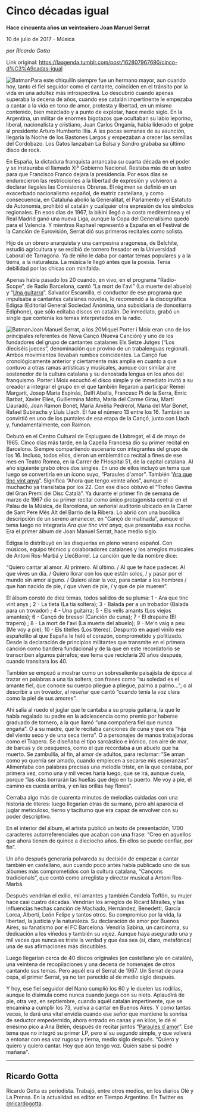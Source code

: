 # Cinco décadas igual

**Hace cincuenta años un veinteañero Joan Manuel Serrat**

10 de julio de 2017 - Música

_por Ricardo Gotta_

Link original: https://laagenda.tumblr.com/post/162807967690/cinco-d%C3%A9cadas-igual

![Batman](https://64.media.tumblr.com/1b0743b91040f4fbcc28ca1467f517e4/tumblr_inline_pk0bgho8iX1t6q87u_500.jpg)Para este chiquilín siempre fue un hermano mayor, aun cuando hoy, tanto el fiel seguidor como el cantante, coinciden en el tránsito por la vida en una adultez más introspectiva. Lo descubrió cuando apenas superaba la decena de años, cuando ese catalán impertinente le empezaba a cantar a la vida en tono de amor, protesta y libertad, en un mismo contenido, bien mezclado y a punto de explotar, hace medio siglo. En la Argentina, un militar de enormes bigotazos que ocultaban su labio leporino, liberal, nacionalista y cristiano, Juan Carlos Onganía, había liderado el golpe al presidente Arturo Humberto Illia. A las pocas semanas de su asunción, llegaría la Noche de los Bastones Largos y empezaban a crecer las semillas del Cordobazo. Los Gatos lanzaban La Balsa y Sandro grababa su último disco de rock.


En España, la dictadura franquista arrancaba su cuarta década en el poder y se instauraba el llamado XI° Gobierno Nacional. Restaba más de un lustro para que Francisco Franco dejara la presidencia. Por esos días se endurecieron las restricciones a la libertad de expresión y volvieron a declarar ilegales las Comisiones Obreras. El régimen se definió en un exacerbado nacionalismo español, de matriz castellana, y como consecuencia, en Cataluña abolió la Generalitat, el Parlamento y el Estatuto de Autonomía, prohibió el catalán y cualquier otra expresión de los símbolos regionales. En esos días de 1967, la bikini llegó a la costa mediterránea y el Real Madrid ganó una nueva Liga, aunque la Copa del Generalísimo quedó para el Valencia. Y mientras Raphael representó a España en el Festival de la Canción de Eurovisión, Serrat dió sus primeros recitales como solista.


Hijo de un obrero anarquista y una campesina aragonesa, de Belchite, estudió agricultura y se recibió de tornero fresador en la Universidad Laboral de Tarragona. Ya de niño le daba por cantar temas populares y a la tierra, a la naturaleza. La música le llegó antes que la poesía. Tenía debilidad por las chicas con minifalda. 


Apenas había pasado los 20 cuando, en vivo, en el programa “Radio-Scope”, de Radio Barcelona, cantó “La mort de l'avi” (La muerte del abuelo) y “[Una guitarra](https://www.youtube.com/watch?v=QRn5f1PAx7w)”. Salvador Escamilla, el conductor de ese programa que impulsaba a cantantes catalanes noveles, lo recomendó a la discográfica Edigsa (Editorial General Sociedad Anónima, una subsidiaria de donostiarra Ediphone), que sólo editaba discos en catalán. De inmediato, grabó un single que contenía los temas interpretados en la radio. 


![Batman](https://64.media.tumblr.com/1b0743b91040f4fbcc28ca1467f517e4/tumblr_inline_pk0bgho8iX1t6q87u_500.jpg)Joan Manuel Serrat, a los 20Miquel Porter i Moix eran uno de los principales referentes de Nova Cançó (Nueva Canción) y uno de los fundadores del grupo de cantantes catalanes Els Setze Jutges (“Los dieciséis jueces”, denominación que provino de un trabalenguas regional). Ambos movimientos llevaban rumbos coincidentes. La Cançó fue cronológicamente anterior y ciertamente más amplia en cuanto a que contuvo a otras ramas artísticas y musicales, aunque con similar aire sostenedor de la cultura catalana y su denostada lengua en los años del franquismo. Porter i Moix escuchó el disco simple y de inmediato invitó a su creador a integrar el grupo en el que también llegaron a participar Remei Margarit, Josep Maria Espinàs, Delfí Abella, Francesc Pi de la Serra, Enric Barbat, Xavier Elies, Guillermina Motta, Maria del Carme Girau, Martí Llauradó, Joan Ramon Bonet, Maria Amèlia Pedrerol, Maria del Mar Bonet, Rafael Subirachs y Lluís Llach. Él fue el número 13 entre los 16. También se convirtió en uno de los puntales de esa etapa de la Cançó, junto con Llach y, fundamentalmente, con Raimon.


Debutó en el Centro Cultural de Esplugues de Llobregat, el 4 de mayo de 1965. Cinco días más tarde, en la Capella Francesa dio su primer recital en Barcelona. Siempre compartiendo escenario con integrantes del grupo de los 16. Incluso, todos ellos, dieron un emblemático recital a fines de ese mes en Teatro Romea, en la Carrer de l'Hospital 51, de la capital catalana. Al año siguiente grabó otros dos singles. En uno de ellos incluyó un tema que luego se convertiría en un ícono suyo, “Paraules d'amor”. También “[Ara que tinc vint anya](https://www.youtube.com/watch?v=wR2HVBM_f4c)”. Significa “Ahora que tengo veinte años”, aunque el muchacho ya transitaba por los 22. Con ese disco obtuvo el “Trofeo Gavina del Gran Premi del Disc Català”. Ya durante el primer fin de semana de marzo de 1967 dio su primer recital como único protagonista central en el Palau de la Música, de Barcelona, un señorial auditorio ubicado en la Carrer de Sant Pere Més Alt del Barrio de la Ribera. Lo abrió con una bucólica descripción de un sereno amanecer, en “Cançó de matinada”, aunque el tema luego no integraría *Ara que tinc vint anya*, que presentaba esa noche. Era el primer álbum de Joan Manuel Serrat, hace medio siglo.


Edigsa lo distribuyó en las disquerías en pleno verano español. Con músicos, equipo técnico y colaboradores catalanes y los arreglos musicales de Antoni Ros-Marbá y LleóBorrel. La canción que le da nombre dice: 


“Quiero cantar al amor. Al primero. Al último. / Al que te hace padecer. Al que vives un día. / Quiero llorar con los que están solos, / y pasar por el mundo sin amor alguno. / Quiero alzar la voz, para cantar a los hombres / que han nacido de pie, / que viven de pie, / y que de pie mueren”.


El álbum constó de diez temas, todos salidos de su pluma: 1 - Ara que tinc vint anys ; 2 - La tieta (La tía soltera); 3 - Balada per a un trobador (Balada para un trovador) ; 4 - Una guitarra; 5 - Els vells amants (Los viejos amantes); 6 - Cançó de bressol (Canción de cuna); 7 - El drapaire (El trapero) ; 8 - La mort de l'avi (La muerte del abuelo); 9 - Me'n vaig a peu (Me voy a pie); 10 - Els titelles (Los títeres). Despuntó en aquel vinilo ese españolito al que España le heló el corazón, comprometido y politizado. Desde la declaración de principios militantes que transmite en el primera canción como bandera fundacional y de la que en este recordatorio se transcriben algunos párrafos; ese tema que reciclaría 20 años después, cuando transitara los 40.


También se empezó a mostrar como un sobresaliente paisajista de época al trazar en palabras a una tía soltera, con frases como “su soledad es el amante fiel, que conoce su cuerpo pliegue a pliegue, palmo a palmo…”; o al describir a un trovador, al reseñar que cantó “cuando tenía la voz clara como la piel de sus amores”. 


Ahí salía al ruedo el juglar que le cantaba a su propia guitarra, la que le había regalado su padre en la adolescencia como premio por haberse graduado de tornero, a la que llamó “una compañera fiel que nunca engaña”. O a su madre, que le recitaba canciones de cuna y que era “hija del viento seco y de una seca tierra”. O a personajes de manos trabajadoras como el Trapero. Se diseñaba el tipo sarcástico e irónico, con aire de mar, de barcas y de pesqueros, como el que recordaba a un abuelo que ha muerto. Se zambullía, al fin, al amor de adultos, para reclamar: “Se aman como yo querría ser amado, cuando empiecen a secarse mis esperanzas”. Alimentaba con palabras precisas una melodía triste, en la que contaba, por primera vez, como una y mil veces haría luego, que se irá, aunque duela, porque “las olas borrarán las huellas que dejo en tu puerto. Me voy a pie, el camino es cuesta arriba, y en las orillas hay flores”. 


Cerraba algo más de cuarenta minutos de melodías cuidadas con una historia de títeres: luego llegarían otras de su mano, pero ahí aparecía el juglar meticuloso, tierno y taciturno que era capaz de envolver con su poder descriptivo.


En el interior del álbum, el artista publicó un texto de presentación, 1700 caracteres autorreferenciales que acaban con una frase: “Creo en aquellos que ahora tienen de quince a dieciocho años. En ellos se puede confiar, por fin”. 


Un año después generaría polvareda su decisión de empezar a cantar también en castellano, aun cuando poco antes había publicado uno de sus álbumes más comprometidos con la cultura catalana, “Cançons tradicionals”, que contó como arreglista y director musical a Antoni Ros-Marbá. 


Después vendrían el exilio, mil amantes y también Candela Toffón, su mujer hace casi cuatro décadas. Vendrían los arreglos de Ricard Miralles, y las influencias hechas canción de Machado, Hernández, Benedetti, García Lorca, Alberti, León Felipe y tantos otros. Su compromiso por la vida, la libertad, la justicia y la naturaleza. Su declaración de amor por Buenos Aires, su fanatismo por el FC Barcelona. Vendría Sabina, un carcinoma, su dedicación a los viñedos y también su vejez. Aunque haya asegurado una y mil veces que nunca es triste la verdad y que ésa sea (sí, claro, metafórica) una de sus afirmaciones más discutibles.


Luego llegarían cerca de 40 discos originales (en castellano y/o en catalán), una veintena de recopilaciones y una decena de homenajes de otros cantando sus temas. Pero aquél era el Serrat de 1967. Un Serrat de pura cepa, el primer Serrat, ya no tan parecido al de medio siglo después. 


Y hoy, ese fiel seguidor del Nano cumplió los 60 y le duelen las rodillas, aunque lo disimula como nunca cuando juega con su nieto. Aplaudirá de pie, otra vez, en septiembre, cuando aquél catalán impertinente, que se encamina a cumplir los 73, vuelva a cantar en Buenos Aires. Y como tantas veces, le dará una vital envidia cuando ese señor que mantiene la sonrisa de seductor empedernido, ahora entrado en canas y en kilos, le dé el enésimo pico a Ana Belén, después de recitar juntos “[Paraules d´amor](https://www.youtube.com/watch?v=nJvBUANiDhY)”. Ese tema que no integró su primer LP, pero sí su segundo simple, y que volverá a entonar con esa voz rugosa y tierna, medio siglo después. “Quiero y quiero y quiero cantar. Hoy que aún tengo voz. Quién sabe si podré mañana".


  


---

 Ricardo Gotta
--------------

 Ricardo Gotta es periodista. Trabajó, entre otros medios, en los diarios Olé y La Prensa. En la actualidad es editor en Tiempo Argentino. En Twitter es [@ricardogotta](https://twitter.com/ricardogotta). 

